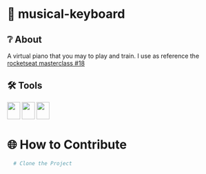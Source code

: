 # 🎹 musical-keyboard

## ❔ About
A virtual piano that you may to play and train.
I use as reference the
<a href="https://www.youtube.com/watch?v=UftSB4DaRU4&list=WL&index=5&t=2812s">rocketseat masterclass #18</a>

## 🛠️ Tools
<div>
  <img height="40" width="30" src="https://cdn.jsdelivr.net/gh/devicons/devicon/icons/html5/html5-original.svg" />
  <img height="40" width="30" src="https://cdn.jsdelivr.net/gh/devicons/devicon/icons/sass/sass-original.svg" />
  <img height="40" width="30" src="https://cdn.jsdelivr.net/gh/devicons/devicon/icons/javascript/javascript-original.svg" />       
</div>

# 🌐 How to Contribute
```bash
  # Clone the Project
  
```
          
          
